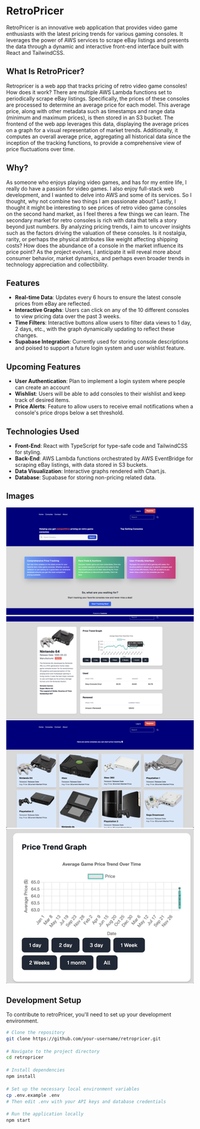 # RetroPricer

RetroPricer is an innovative web application that provides video game enthusiasts with the latest pricing trends for various gaming consoles. It leverages the power of AWS services to scrape eBay listings and presents the data through a dynamic and interactive front-end interface built with React and TailwindCSS.

## What Is RetroPricer?
Retropricer is a web app that tracks pricing of retro video game consoles! How does it work? There are multiple AWS Lambda functions set to periodically scrape eBay listings. Specifically, the prices of these consoles are processed to determine an average price for each model. This average price, along with other metadata such as timestamps and range data (minimum and maximum prices), is then stored in an S3 bucket. The frontend of the web app leverages this data, displaying the average prices on a graph for a visual representation of market trends. Additionally, it computes an overall average price, aggregating all historical data since the inception of the tracking functions, to provide a comprehensive view of price fluctuations over time.

## Why? 
As someone who enjoys playing video games, and has for my entire life, I really do have a passion for video games. I also enjoy full-stack web development, and I wanted to delve into AWS and some of its services. So I thought, why not combine two things I am passionate about? Lastly, I thought it might be interesting to see prices of retro video game consoles on the second hand market, as I feel theres a few things we can learn. The secondary market for retro consoles is rich with data that tells a story beyond just numbers. By analyzing pricing trends, I aim to uncover insights such as the factors driving the valuation of these consoles. Is it nostalgia, rarity, or perhaps the physical attributes like weight affecting shipping costs? How does the abundance of a console in the market influence its price point? As the project evolves, I anticipate it will reveal more about consumer behavior, market dynamics, and perhaps even broader trends in technology appreciation and collectibility. 

## Features

- **Real-time Data**: Updates every 6 hours to ensure the latest console prices from eBay are reflected.
- **Interactive Graphs**: Users can click on any of the 10 different consoles to view pricing data over the past 3 weeks.
- **Time Filters**: Interactive buttons allow users to filter data views to 1 day, 2 days, etc., with the graph dynamically updating to reflect these changes.
- **Supabase Integration**: Currently used for storing console descriptions and poised to support a future login system and user wishlist feature.

## Upcoming Features

- **User Authentication**: Plan to implement a login system where people can create an account
- **Wishlist**: Users will be able to add consoles to their wishlist and keep track of desired items.
- **Price Alerts**: Feature to allow users to receive email notifications when a console's price drops below a set threshold.

## Technologies Used

- **Front-End**: React with TypeScript for type-safe code and TailwindCSS for styling.
- **Back-End**: AWS Lambda functions orchestrated by AWS EventBridge for scraping eBay listings, with data stored in S3 buckets.
- **Data Visualization**: Interactive graphs rendered with Chart.js.
- **Database**: Supabase for storing non-pricing related data.

## Images
![Alt text for the image](/images/Screenshot%202024-01-31%20at%205.02.10%20PM.png)
![Alt text for the image](/images/Screenshot%202024-01-31%20at%205.36.03%20PM.png)
![Alt text for the image](/images/Screenshot%202024-01-31%20at%205.02.01%20PM.png)
![Alt text for the GIF](/images/demo.gif)


## Development Setup

To contribute to retroPricer, you'll need to set up your development environment.

```bash
# Clone the repository
git clone https://github.com/your-username/retropricer.git

# Navigate to the project directory
cd retropricer

# Install dependencies
npm install

# Set up the necessary local environment variables
cp .env.example .env
# Then edit .env with your API keys and database credentials

# Run the application locally
npm start

